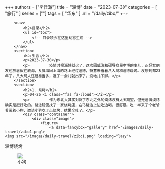 +++
authors = ["李佳潞"]
title = "淄博"
date = "2023-07-30"
categories = [
    "旅行"
]
series = [""]
tags = [
    "华东"
]
url = "/daily/zibo/"
+++
<!DOCTYPE html>
<html lang="zh-CN">
<head>
    <meta charset="UTF-8">
    <meta name="viewport" content="width=device-width, initial-scale=1.0">
    <link rel="stylesheet" href="/assets/css/styles.css">
    <script src="/assets/js/toc.js"></script>    
</head>
<body>
    <article>
       
        <nav>
            <h2>目录</h2>
            <ul id="toc">
                <!-- 目录项会在这里动态生成 -->
            </ul>
        </nav>
        <section>
            <h2>引言</h2>
            <p>2023-07-30</p>
            <p>         疫情时候淄博就火了，这次回威海和硕导商量申博的事儿，正好女朋友也放暑假在威海，从威海回上海的路上经过淄博，特意来看看八大局和淄博烧烤。没想到都23年了，八大局人还是相当多，逛了一会儿就出来了，没地儿下脚。</p>
        </section>
        <section>
            <h2>1. 烧烤</h2>
            <p>04-26 <i class="fas fa-cloud"></i></p>
            <p>         作为东北人其实对除了东北之外的烧烤没有太多期望，但是淄博烧烤确实是挺好吃的。路边随便找了一家烧烤店，在马路边上边吃边喝，很舒服。吃一半来了个老爷爷带着小狗，邀请小狗吃了点烧烤，结果全吐了。</p>
            <div class="container">
                <div class="image">
                    <figure>
                        <a data-fancybox="gallery" href="/images/daily-travel/zibo1.png">
    <img src="/images/daily-travel/zibo1.png" loading="lazy">
</a>
                        <figcaption>淄博烧烤</figcaption>
                    </figure>
                    <figure>
                        <a data-fancybox="gallery" href="/images/daily-travel/zibo2.png">
    <img src="/images/daily-travel/zibo2.png" loading="lazy">
</a>
                        <figcaption>小狗</figcaption>
                    </figure>
                </div>
            </div>
        </section>
    </article>
</body>
</html>
